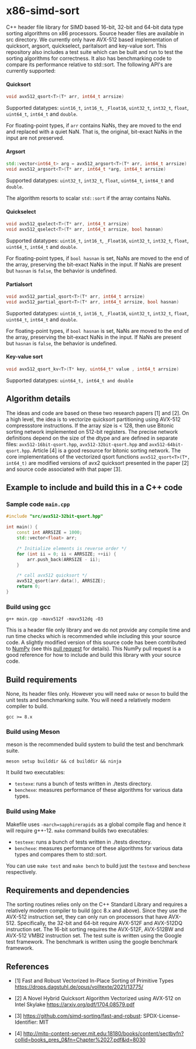 # x86-simd-sort

C++ header file library for SIMD based 16-bit, 32-bit and 64-bit data type
sorting algorithms on x86 processors. Source header files are available in src
directory.  We currently only have AVX-512 based implementation of quicksort,
argsort, quickselect, paritalsort and key-value sort. This repository also
includes a test suite which can be built and run to test the sorting algorithms
for correctness. It also has benchmarking code to compare its performance
relative to std::sort. The following API's are currently supported:

#### Quicksort

```cpp
void avx512_qsort<T>(T* arr, int64_t arrsize)
```
Supported datatypes: `uint16_t`, `int16_t`, `_Float16`, `uint32_t`, `int32_t`,
`float`, `uint64_t`, `int64_t` and `double`.

For floating-point types, if `arr` contains NaNs, they are moved to the end and
replaced with a quiet NaN. That is, the original, bit-exact NaNs in the input
are not preserved.

#### Argsort

```cpp
std::vector<int64_t> arg = avx512_argsort<T>(T* arr, int64_t arrsize)
void avx512_argsort<T>(T* arr, int64_t *arg, int64_t arrsize)
```
Supported datatypes: `uint32_t`, `int32_t`, `float`, `uint64_t`, `int64_t` and
`double`.

The algorithm resorts to scalar `std::sort` if the array contains NaNs.

#### Quickselect

```cpp
void avx512_qselect<T>(T* arr, int64_t arrsize)
void avx512_qselect<T>(T* arr, int64_t arrsize, bool hasnan)
```
Supported datatypes: `uint16_t`, `int16_t`, `_Float16`, `uint32_t`, `int32_t`,
`float`, `uint64_t`, `int64_t` and `double`.

For floating-point types, if `bool hasnan` is set, NaNs are moved to the end of
the array, preserving the bit-exact NaNs in the input. If NaNs are present but
`hasnan` is `false`, the behavior is undefined.

#### Partialsort

```cpp
void avx512_partial_qsort<T>(T* arr, int64_t arrsize)
void avx512_partial_qsort<T>(T* arr, int64_t arrsize, bool hasnan)
```
Supported datatypes: `uint16_t`, `int16_t`, `_Float16`, `uint32_t`, `int32_t`,
`float`, `uint64_t`, `int64_t` and `double`.

For floating-point types, if `bool hasnan` is set, NaNs are moved to the end of
the array, preserving the bit-exact NaNs in the input. If NaNs are present but
`hasnan` is `false`, the behavior is undefined.

#### Key-value sort
```cpp
void avx512_qsort_kv<T>(T* key, uint64_t* value , int64_t arrsize)
```
Supported datatypes: `uint64_t, int64_t and double`

## Algorithm details

The ideas and code are based on these two research papers [1] and [2]. On a
high level, the idea is to vectorize quicksort partitioning using AVX-512
compressstore instructions. If the array size is < 128, then use Bitonic
sorting network implemented on 512-bit registers.  The precise network
definitions depend on the size of the dtype and are defined in separate files:
`avx512-16bit-qsort.hpp`, `avx512-32bit-qsort.hpp` and
`avx512-64bit-qsort.hpp`. Article [4] is a good resource for bitonic sorting
network. The core implementations of the vectorized qsort functions
`avx512_qsort<T>(T*, int64_t)` are modified versions of avx2 quicksort
presented in the paper [2] and source code associated with that paper [3].

## Example to include and build this in a C++ code

### Sample code `main.cpp`

```cpp
#include "src/avx512-32bit-qsort.hpp"

int main() {
    const int ARRSIZE = 1000;
    std::vector<float> arr;

    /* Initialize elements is reverse order */
    for (int ii = 0; ii < ARRSIZE; ++ii) {
        arr.push_back(ARRSIZE - ii);
    }

    /* call avx512 quicksort */
    avx512_qsort(arr.data(), ARRSIZE);
    return 0;
}

```

### Build using gcc

```
g++ main.cpp -mavx512f -mavx512dq -O3
```

This is a header file only library and we do not provide any compile time and
run time checks which is recommended while including this your source code. A
slightly modified version of this source code has been contributed to
[NumPy](https://github.com/numpy/numpy) (see this [pull
request](https://github.com/numpy/numpy/pull/22315) for details). This NumPy
pull request is a good reference for how to include and build this library with
your source code.

## Build requirements

None, its header files only. However you will need `make` or `meson` to build
the unit tests and benchmarking suite. You will need a relatively modern
compiler to build.

```
gcc >= 8.x
```

### Build using Meson

meson is the recommended build system to build the test and benchmark suite.

```
meson setup builddir && cd builddir && ninja
```

It build two executables:

- `testexe`: runs a bunch of tests written in ./tests directory.
- `benchexe`: measures performance of these algorithms for various data types.


### Build using Make

Makefile uses `-march=sapphirerapids` as a global compile flag and hence it
will require g++-12. `make` command builds two executables:
- `testexe`: runs a bunch of tests written in ./tests directory.
- `benchexe`: measures performance of these algorithms for various data types
  and compares them to std::sort.

You can use `make test` and `make bench` to build just the `testexe` and
`benchexe` respectively.

## Requirements and dependencies

The sorting routines relies only on the C++ Standard Library and requires a
relatively modern compiler to build (gcc 8.x and above). Since they use the
AVX-512 instruction set, they can only run on processors that have AVX-512.
Specifically, the 32-bit and 64-bit require AVX-512F and AVX-512DQ instruction
set. The 16-bit sorting requires the AVX-512F, AVX-512BW and AVX-512 VMBI2
instruction set. The test suite is written using the Google test framework. The
benchmark is written using the google benchmark framework.

## References

* [1] Fast and Robust Vectorized In-Place Sorting of Primitive Types
    https://drops.dagstuhl.de/opus/volltexte/2021/13775/

* [2] A Novel Hybrid Quicksort Algorithm Vectorized using AVX-512 on Intel
Skylake https://arxiv.org/pdf/1704.08579.pdf

* [3] https://github.com/simd-sorting/fast-and-robust: SPDX-License-Identifier: MIT

* [4] http://mitp-content-server.mit.edu:18180/books/content/sectbyfn?collid=books_pres_0&fn=Chapter%2027.pdf&id=8030

